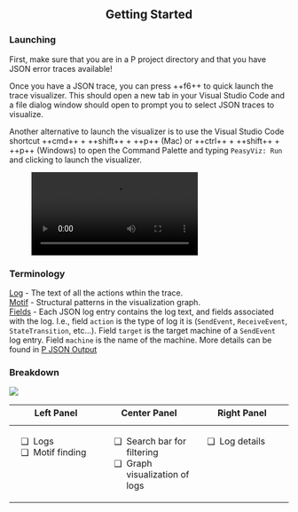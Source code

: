 <style>
	.md-typeset__table, .w-full {
		width: 100%;
	}
	.block {
		display: block;
	}
	.flex {
		display: flex;
	}
	.flex-1 {
		flex: 1;
	}
	ul li {
		padding-left: 0.5em;
	}
	ul li::marker {
		content: attr(data-icon);
		font-size: 1em;
	}

	.md-typeset h1,
	.md-content__button {
		display: none;
	}
</style>


<div align="center">
  <h2>Getting Started</h2>
</div>

### **Launching**

First, make sure that you are in a P project directory and that you have JSON error traces available!

Once you have a JSON trace, you can press ++f6++ to quick launch the trace visualizer. This should open a new tab in your Visual Studio Code and a file dialog window should open to prompt you to select JSON traces to visualize.

Another alternative to launch the visualizer is to use the Visual Studio Code shortcut ++cmd++ + ++shift++ + ++p++ (Mac) or ++ctrl++ + ++shift++ + ++p++ (Windows) to open the Command Palette and typing `PeasyViz: Run` and clicking to launch the visualizer.

<figure class="video_container">
    <video controls="true" allowfullscreen="true">
        <source src="../../videos/trace-visualizer/getting_started.mp4" type="video/mp4"/>
    </video>
</figure>

### **Terminology**

<u>Log</u> - The text of all the actions wthin the trace.  
<u>Motif</u> - Structural patterns in the visualization graph.  
<u>Fields</u> - Each JSON log entry contains the log text, and fields associated with the log. I.e., field `action` is the type of log it is (`SendEvent`, `ReceiveEvent`, `StateTransition`, etc...). Field `target` is the target machine of a `SendEvent` log entry. Field `machine` is the name of the machine. More details can be found in [P JSON Output](./p_json_output.md)

### **Breakdown**
<div class="screenshots">
	<img src="../../images/trace-visualizer/trace_visualizer.png">
</div>

<table>
	<thead class="block">
		<tr class="flex">
			<th class="flex-1">Left Panel</th>
			<th class="flex-1">Center Panel</th>
			<th class="flex-1">Right Panel</th>
		</tr>
	</thead>
	<tbody class="block">
		<tr class="flex">
			<td class="flex-1">
				<ul>
					<li data-icon="❑">Logs</li>
					<li data-icon="❑">Motif finding</li>
				</ul>
			</td>
			<td class="flex-1">
				<ul>
					<li data-icon="❑">Search bar for filtering</li>
					<li data-icon="❑">Graph visualization of logs</li>
				</ul>
			</td>
			<td class="flex-1">
				<ul>
					<li data-icon="❑">Log details</li>
				</ul>
			</td>
		</tr>
	</tbody>
</table>
